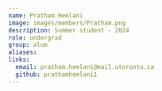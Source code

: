 ```yaml
---
name: Pratham Hemlani
image: images/members/Pratham.png
description: Summer student - 2024
role: undergrad
group: alum
aliases:
links:
  email: pratham.hemlani@mail.utoronto.ca
  github: prathamhemlani1
---
```


